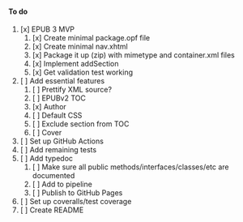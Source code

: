 #### To do

1. [x] EPUB 3 MVP
   1. [x] Create minimal package.opf file
   1. [x] Create minimal nav.xhtml
   1. [x] Package it up (zip) with mimetype and container.xml files
   1. [x] Implement addSection
   1. [x] Get validation test working
1. [ ] Add essential features
   1. [ ] Prettify XML source?
   1. [ ] EPUBv2 TOC
   1. [x] Author
   1. [ ] Default CSS
   1. [ ] Exclude section from TOC
   1. [ ] Cover
1. [ ] Set up GitHub Actions
1. [ ] Add remaining tests
1. [ ] Add typedoc
   1. [ ] Make sure all public methods/interfaces/classes/etc are documented
   1. [ ] Add to pipeline
   1. [ ] Publish to GitHub Pages
1. [ ] Set up coveralls/test coverage
1. [ ] Create README

